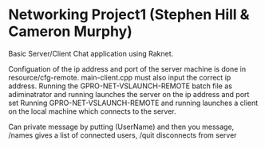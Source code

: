 # Networking Project1 (Stephen Hill & Cameron Murphy)
Basic Server/Client Chat application using Raknet.

Configuation of the ip address and port of the server machine is done in resource/cfg-remote. main-client.cpp must
also input the correct ip address.
Running the GPRO-NET-VSLAUNCH-REMOTE batch file as adiminatrator and running launches the server on the ip address and port set
Running GPRO-NET-VSLAUNCH-REMOTE and running launches a client on the local machine which connects to the server.

Can private message by putting (UserName) and then you message, /names gives a list of connected users, /quit disconnects from server
